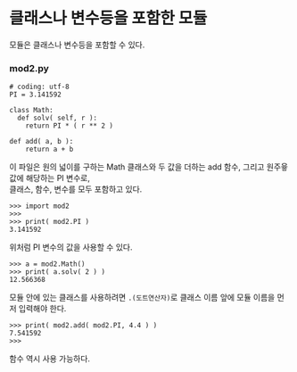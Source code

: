 # 클래스나 변수등을 포함한 모듈
모듈은 클래스나 변수등을 포함할 수 있다.
### mod2.py
```
# coding: utf-8
PI = 3.141592

class Math:
  def solv( self, r ):
    return PI * ( r ** 2 )

def add( a, b ):
    return a + b

```
이 파일은 원의 넓이를 구하는 Math 클래스와 두 값을 더하는 add 함수, 그리고 원주윻 값에 해당하는 PI 변수로,  
클래스, 함수, 변수를 모두 포함하고 있다.

```
>>> import mod2
>>> 
>>> print( mod2.PI )
3.141592
```
위처럼 PI 변수의 값을 사용할 수 있다.  
  
```
>>> a = mod2.Math()
>>> print( a.solv( 2 ) )
12.566368
```
모듈 안에 있는 클래스를 사용하려면 `.(도트연산자)`로 클래스 이름 앞에 모듈 이름을 먼저 입력해야 한다.  
  
  
```
>>> print( mod2.add( mod2.PI, 4.4 ) )
7.541592
>>> 
```
함수 역시 사용 가능하다.